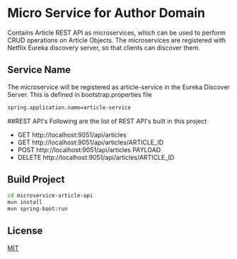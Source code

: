 
# Micro Service for Author Domain
Contains Article REST API as microservices, which can be used to perform CRUD operations
on Article Objects. The microservices are registered with Netflix Eureka discovery server, so that clients can discover them.
 
## Service Name
The microservice will be registered as article-service in the Eureka Discover Server.
This is defined in bootstrap.properties file

```sh
spring.application.name=article-service

```

##REST API's
Following are the list of REST API's built in this project

- GET  http://localhost:9051/api/articles
- GET  http://localhost:9051/api/articles/ARTICLE_ID
- POST  http://localhost:9051/api/articles PAYLOAD
- DELETE  http://localhost:9051/api/articles/ARTICLE_ID


## Build Project
```sh
cd microservice-article-api
mvn install
mvn spring-boot:run
```

## License
[MIT](LICENSE)
